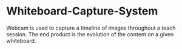 # Whiteboard-Capture-System
Webcam is used to capture a timeline of images throughout a teach session. The end product is the evolution of the content on a given whiteboard.
